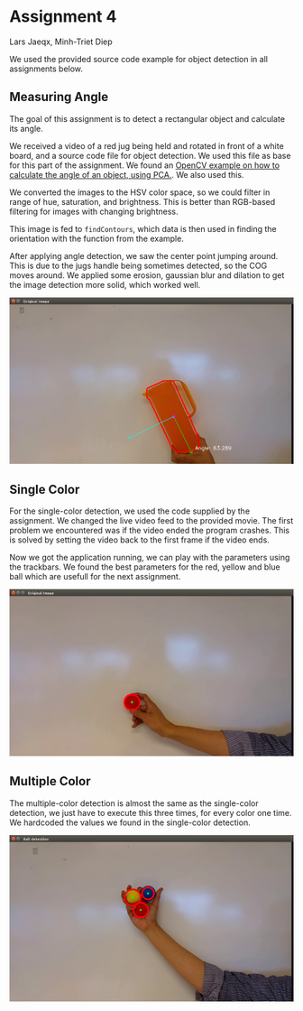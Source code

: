 # Assignment 4  
Lars Jaeqx, Minh-Triet Diep

We used the provided source code example for object detection in all assignments below.

## Measuring Angle  

The goal of this assignment is to detect a rectangular object and calculate its angle.

We received a video of a red jug being held and rotated in front of a white board, and a source code file for object detection. We used this file as base for this part of the assignment. We found an [OpenCV example on how to calculate the angle of an object, using PCA.](https://docs.opencv.org/trunk/d1/dee/tutorial_introduction_to_pca.html). We also used this.

We converted the images to the HSV color space, so we could filter in range of hue, saturation, and brightness. This is better than RGB-based filtering for images with changing brightness. 

This image is fed to `findContours`, which data is then used in finding the orientation with the function from the example.

After applying angle detection, we saw the center point jumping around. This is due to the jugs handle being sometimes detected, so the COG moves around. We applied some erosion, gaussian blur and dilation to get the image detection more solid, which worked well. 
  
![MeasuringAngle](./MeasuringAngle.png)

## Single Color

For the single-color detection, we used the code supplied by the assignment. We changed the live video feed to the provided movie. The first problem we encountered was if the video ended the program crashes. This is solved by setting the video back to the first frame if the video ends.   
  
Now we got the application running, we can play with the parameters using the trackbars. We found the best parameters for the red, yellow and blue ball which are usefull for the next assignment.  
  
![SingleColor](./SingleColor.png)

## Multiple Color

The multiple-color detection is almost the same as the single-color detection, we just have to execute this three times, for every color one time. We hardcoded the values we found in the single-color detection.  
  
![MultipleObjects](./MultipleObjects.png)
